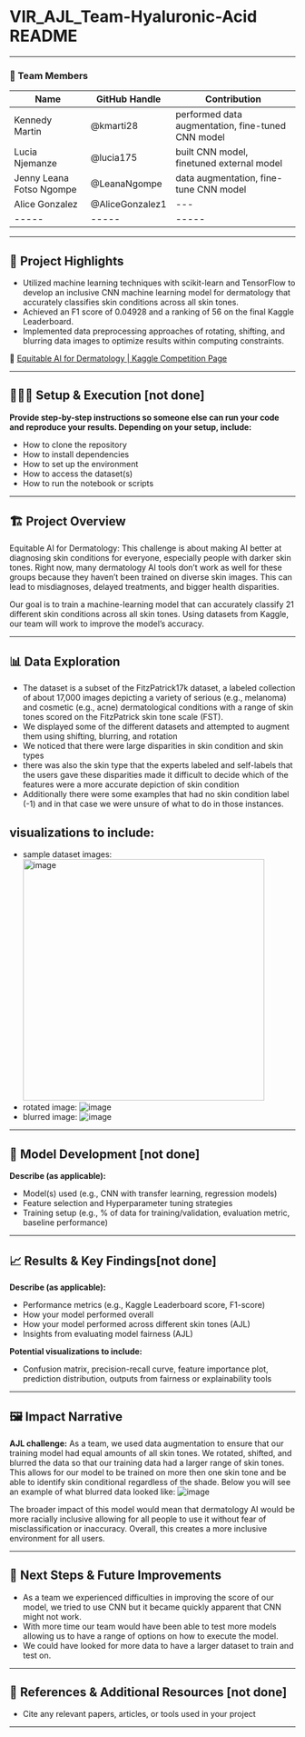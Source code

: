 # VIR_AJL_Team-Hyaluronic-Acid README

---

### **👥 Team Members**

| Name | GitHub Handle | Contribution |
| ----- | ----- | ----- |
|Kennedy Martin| @kmarti28 | performed data augmentation, fine-tuned CNN model|
|Lucia Njemanze| @lucia175 | built CNN model, finetuned external model|
|Jenny Leana Fotso Ngompe| @LeanaNgompe |data augmentation, fine-tune CNN model|
| Alice Gonzalez | @AliceGonzalez1 | --- |
| ----- | ----- | ----- |

---

## **🎯 Project Highlights**


* Utilized machine learning techniques with scikit-learn and TensorFlow to develop an inclusive CNN machine learning model for dermatology that accurately classifies skin conditions across all skin tones.
* Achieved an F1 score of 0.04928  and a ranking of 56 on the final Kaggle Leaderboard. 
* Implemented data preprocessing approaches of rotating, shifting, and blurring data images to optimize results within computing constraints.

🔗 [Equitable AI for Dermatology | Kaggle Competition Page](https://www.kaggle.com/competitions/bttai-ajl-2025/overview)


---

## **👩🏽‍💻 Setup & Execution** [not done]

**Provide step-by-step instructions so someone else can run your code and reproduce your results. Depending on your setup, include:**

* How to clone the repository
* How to install dependencies
* How to set up the environment
* How to access the dataset(s)
* How to run the notebook or scripts

---

## **🏗️ Project Overview**

Equitable AI for Dermatology: This challenge is about making AI better at diagnosing skin conditions for everyone, especially people with darker skin tones. Right now, many dermatology AI tools don’t work as well for these groups because they haven’t been trained on diverse skin images. This can lead to misdiagnoses, delayed treatments, and bigger health disparities.

Our goal is to train a machine-learning model that can accurately classify 21 different skin conditions across all skin tones. Using datasets from Kaggle, our team will work to improve the model’s accuracy.

---

## **📊 Data Exploration**

* The dataset is a subset of the FitzPatrick17k dataset, a labeled collection of about 17,000 images depicting a variety of serious (e.g., melanoma) and cosmetic (e.g., acne) dermatological conditions with a range of skin tones scored on the FitzPatrick skin tone scale (FST).
* We displayed some of the different datasets and attempted to augment them using shifting, blurring, and rotation
* We noticed that there were large disparities in skin condition and skin types
* there was also the skin type that the experts labeled and self-labels that the users gave these disparities made it difficult to decide which of the features were a more accurate depiction of skin condition
* Additionally there were some examples that had no skin condition label (-1) and in that case we were unsure of what to do in those instances.

## **visualizations to include:**

* sample dataset images:
      <img width="425" alt="image" src="https://github.com/user-attachments/assets/4ce9ee73-bf82-476c-8b2b-67f6b4757e43" />
* rotated image:
       ![image](https://github.com/user-attachments/assets/a690e073-2829-4356-b7e4-d59e69b7bfad)
* blurred image:
         ![image](https://github.com/user-attachments/assets/a061c0b2-7b0a-4f81-b569-8a6d75518dff)

---

## **🧠 Model Development** [not done]

**Describe (as applicable):**

* Model(s) used (e.g., CNN with transfer learning, regression models)
* Feature selection and Hyperparameter tuning strategies
* Training setup (e.g., % of data for training/validation, evaluation metric, baseline performance)

---

## **📈 Results & Key Findings**[not done]

**Describe (as applicable):**

* Performance metrics (e.g., Kaggle Leaderboard score, F1-score)
* How your model performed overall
* How your model performed across different skin tones (AJL)
* Insights from evaluating model fairness (AJL)

**Potential visualizations to include:**

* Confusion matrix, precision-recall curve, feature importance plot, prediction distribution, outputs from fairness or explainability tools

---

## **🖼️ Impact Narrative**

**AJL challenge:**
   As a team, we used data augmentation to ensure that our training model had equal amounts of all skin tones. We rotated, shifted, and blurred the data so that our training data had a larger range of skin tones. This allows for our model to be trained on more then one skin tone and be able to identify skin conditional regardless of the shade. Below you will see an example of what blurred data looked like:
   ![image](https://github.com/user-attachments/assets/f37f6c7a-447a-441b-8cc8-151c78222c97)

   The broader impact of this model would mean that dermatology AI would be more racially inclusive allowing for all people to use it without fear of misclassification or inaccuracy. Overall, this creates a more inclusive environment for all users.

---

## **🚀 Next Steps & Future Improvements**

* As a team we experienced difficulties in improving the score of our model, we tried to use CNN but it became quickly apparent that CNN might not work.
* With more time our team would have been able to test more models allowing us to have a range of options on how to execute the model.
* We could have looked for more data to have a larger dataset to train and test on.
---

## **📄 References & Additional Resources** [not done]

* Cite any relevant papers, articles, or tools used in your project

---


















